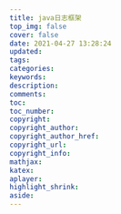 ```yaml
---
title: java日志框架
top_img: false
cover: false
date: 2021-04-27 13:28:24
updated:
tags:
categories:
keywords:
description:
comments:
toc:
toc_number:
copyright:
copyright_author:
copyright_author_href:
copyright_url:
copyright_info:
mathjax:
katex:
aplayer:
highlight_shrink:
aside:
---
```

